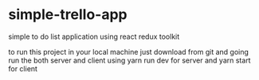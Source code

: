 # simple-trello-app
simple to do list application using react redux toolkit

to run this project in your local machine just download from git and going run the both server and client using yarn run dev for server and yarn start for client
